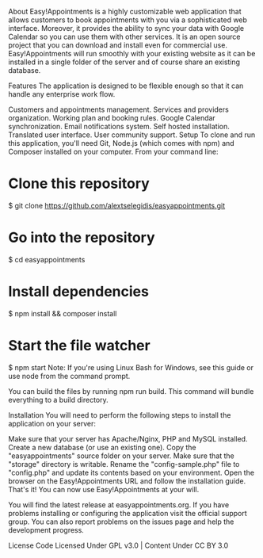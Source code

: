 About
Easy!Appointments is a highly customizable web application that allows customers to book appointments with you via a sophisticated web interface. Moreover, it provides the ability to sync your data with Google Calendar so you can use them with other services. It is an open source project that you can download and install even for commercial use. Easy!Appointments will run smoothly with your existing website as it can be installed in a single folder of the server and of course share an existing database.

Features
The application is designed to be flexible enough so that it can handle any enterprise work flow.

Customers and appointments management.
Services and providers organization.
Working plan and booking rules.
Google Calendar synchronization.
Email notifications system.
Self hosted installation.
Translated user interface.
User community support.
Setup
To clone and run this application, you'll need Git, Node.js (which comes with npm) and Composer installed on your computer. From your command line:

# Clone this repository
$ git clone https://github.com/alextselegidis/easyappointments.git

# Go into the repository
$ cd easyappointments

# Install dependencies
$ npm install && composer install

# Start the file watcher
$ npm start
Note: If you're using Linux Bash for Windows, see this guide or use node from the command prompt.

You can build the files by running npm run build. This command will bundle everything to a build directory.

Installation
You will need to perform the following steps to install the application on your server:

Make sure that your server has Apache/Nginx, PHP and MySQL installed.
Create a new database (or use an existing one).
Copy the "easyappointments" source folder on your server.
Make sure that the "storage" directory is writable.
Rename the "config-sample.php" file to "config.php" and update its contents based on your environment.
Open the browser on the Easy!Appointments URL and follow the installation guide.
That's it! You can now use Easy!Appointments at your will.

You will find the latest release at easyappointments.org. If you have problems installing or configuring the application visit the official support group. You can also report problems on the issues page and help the development progress.

License
Code Licensed Under GPL v3.0 | Content Under CC BY 3.0

